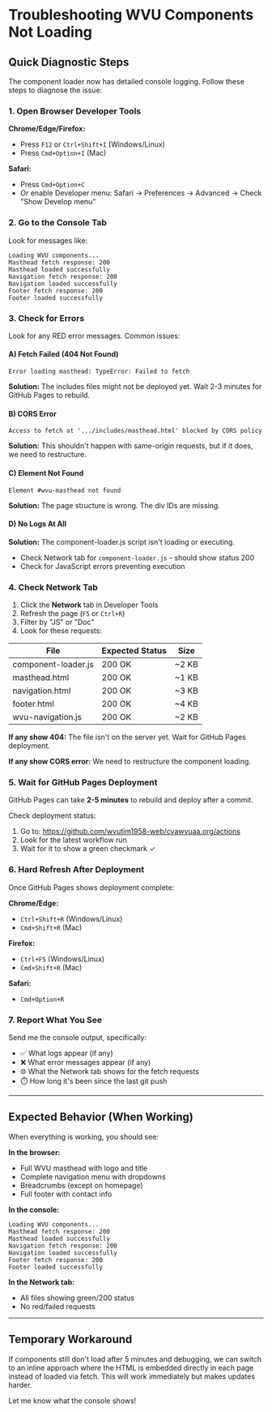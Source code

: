 # Troubleshooting WVU Components Not Loading

## Quick Diagnostic Steps

The component loader now has detailed console logging. Follow these steps to diagnose the issue:

### 1. Open Browser Developer Tools

**Chrome/Edge/Firefox:**
- Press `F12` or `Ctrl+Shift+I` (Windows/Linux)
- Press `Cmd+Option+I` (Mac)

**Safari:**
- Press `Cmd+Option+C`
- Or enable Developer menu: Safari → Preferences → Advanced → Check "Show Develop menu"

### 2. Go to the Console Tab

Look for messages like:
```
Loading WVU components...
Masthead fetch response: 200
Masthead loaded successfully
Navigation fetch response: 200
Navigation loaded successfully  
Footer fetch response: 200
Footer loaded successfully
```

### 3. Check for Errors

Look for any RED error messages. Common issues:

#### A) **Fetch Failed (404 Not Found)**
```
Error loading masthead: TypeError: Failed to fetch
```
**Solution:** The includes files might not be deployed yet. Wait 2-3 minutes for GitHub Pages to rebuild.

#### B) **CORS Error**
```
Access to fetch at '.../includes/masthead.html' blocked by CORS policy
```
**Solution:** This shouldn't happen with same-origin requests, but if it does, we need to restructure.

#### C) **Element Not Found**
```
Element #wvu-masthead not found
```
**Solution:** The page structure is wrong. The div IDs are missing.

#### D) **No Logs At All**
**Solution:** The component-loader.js script isn't loading or executing.
- Check Network tab for `component-loader.js` - should show status 200
- Check for JavaScript errors preventing execution

### 4. Check Network Tab

1. Click the **Network** tab in Developer Tools
2. Refresh the page (`F5` or `Ctrl+R`)
3. Filter by "JS" or "Doc"
4. Look for these requests:

| File | Expected Status | Size |
|------|----------------|------|
| component-loader.js | 200 OK | ~2 KB |
| masthead.html | 200 OK | ~1 KB |
| navigation.html | 200 OK | ~3 KB |
| footer.html | 200 OK | ~4 KB |
| wvu-navigation.js | 200 OK | ~2 KB |

**If any show 404:** The file isn't on the server yet. Wait for GitHub Pages deployment.

**If any show CORS error:** We need to restructure the component loading.

### 5. Wait for GitHub Pages Deployment

GitHub Pages can take **2-5 minutes** to rebuild and deploy after a commit.

Check deployment status:
1. Go to: https://github.com/wvutim1958-web/cvawvuaa.org/actions
2. Look for the latest workflow run
3. Wait for it to show a green checkmark ✓

### 6. Hard Refresh After Deployment

Once GitHub Pages shows deployment complete:

**Chrome/Edge:**
- `Ctrl+Shift+R` (Windows/Linux)
- `Cmd+Shift+R` (Mac)

**Firefox:**
- `Ctrl+F5` (Windows/Linux)
- `Cmd+Shift+R` (Mac)

**Safari:**
- `Cmd+Option+R`

### 7. Report What You See

Send me the console output, specifically:
- ✅ What logs appear (if any)
- ❌ What error messages appear (if any)
- 🌐 What the Network tab shows for the fetch requests
- ⏱️ How long it's been since the last git push

---

## Expected Behavior (When Working)

When everything is working, you should see:

**In the browser:**
- Full WVU masthead with logo and title
- Complete navigation menu with dropdowns
- Breadcrumbs (except on homepage)
- Full footer with contact info

**In the console:**
```
Loading WVU components...
Masthead fetch response: 200
Masthead loaded successfully
Navigation fetch response: 200
Navigation loaded successfully
Footer fetch response: 200
Footer loaded successfully
```

**In the Network tab:**
- All files showing green/200 status
- No red/failed requests

---

## Temporary Workaround

If components still don't load after 5 minutes and debugging, we can switch to an inline approach where the HTML is embedded directly in each page instead of loaded via fetch. This will work immediately but makes updates harder.

Let me know what the console shows!
